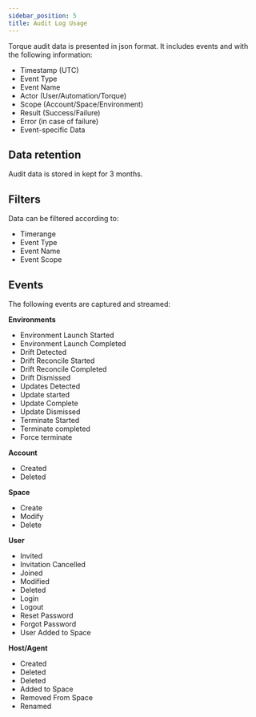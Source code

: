 ```yaml
---
sidebar_position: 5
title: Audit Log Usage
---
```


Torque audit data is presented in json format. It includes events and with the following information:
  * Timestamp (UTC)
  * Event Type
  * Event Name
  * Actor (User/Automation/Torque)
  * Scope (Account/Space/Environment)
  * Result (Success/Failure)
  * Error (in case of failure)
  * Event-specific Data

## Data retention
Audit data is stored in kept for 3 months.

## Filters
Data can be filtered according to:
* Timerange
* Event Type
* Event Name
* Event Scope

## Events
The following events are captured and streamed:

__Environments__
* Environment Launch Started
* Environment Launch Completed
* Drift Detected
* Drift Reconcile Started
* Drift Reconcile Completed
* Drift Dismissed
* Updates Detected
* Update started
* Update Complete
* Update Dismissed
* Terminate Started
* Terminate completed
* Force terminate

__Account__
* Created
* Deleted

__Space__
* Create
* Modify
* Delete

__User__
* Invited
* Invitation Cancelled
* Joined
* Modified
* Deleted
* Login
* Logout
* Reset Password
* Forgot Password
* User Added to Space

__Host/Agent__
* Created
* Deleted 
* Deleted
* Added to Space
* Removed From Space
* Renamed